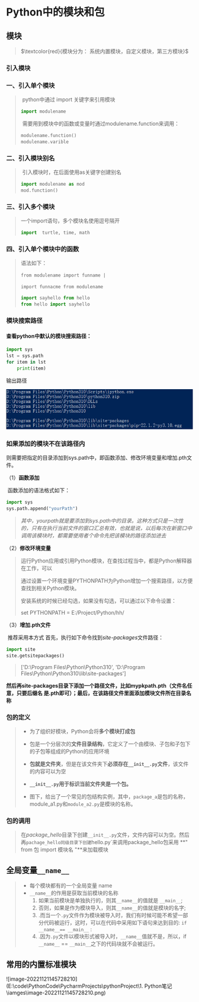 # **Python中的模块和包**

## 模块

> $\textcolor{red}{模块分为：
> 系统内置模块，自定义模块，第三方模块}$

### 引入模块

### 		一、引入单个模块

> ​	python中通过 import 关键字来引用模块
>
> ```python
> import modulename
> ```
>
> ​	需要用到模块中的函数或变量时通过modulename.function来调用：
>
> ```python
> modulename.function()
> modulename.varible
> ```
>
> 

### 		二、引入模块别名

> ​	引入模块时，在后面使用as关键字创建别名
>
> ```python
> import modulename as mod
> mod.function()
> ```
>

### 		三、引入多个模块

> 一个import语句，多个模块名使用逗号隔开
>
> ```python
> import  turtle, time, math
> ```
>
> 

### 		四、引入单个模块中的函数

> 语法如下：
>
> `from modulename import funname |`
>
> `import funnacme from modulename`
>
> ```python
> import sayhello from hello
> from hello import sayhello
> ```
>
> 

### 模块搜索路径

#### 	查看python中默认的模块搜索路径：

```python
import sys
lst = sys.path
for item in lst
    print(item)
```

输出路径

![image-20221121110758121](.\iamges\模块搜索路径)

### 如果添加的模块不在该路径内

​	则需要把指定的目录添加到sys.path中，即函数添加、修改环境变量和增加.pth文件。

（1）**函数添加**

​		函数添加的语法格式如下：

```python
import sys
sys.path.append("yourPath")
```

> *其中，yourpath就是要添加到sys.path中的目录。这种方式只是一次性的，只有在执行当前文件的窗口汇总有效，也就是说，以后每次在新窗口中调用该模块时，都需要使用者个命令先把该模块的路径添加进去*

（2）**修改环境变量**

> 运行Python应用或引用Python模块，在查找过程当中，都是Python解释器在工作，可以
>
> 通过设置一个环境变量PYTHONPATH为Python增加一个搜索路径，以方便查找到相关Python模块。
>
> 安装系统的时候已经勾选，如果没有勾选，可以通过以下命令设置：
>
> set PYTHONPATH = E:/Project/Python/hh/

（3）**增加.pth文件**

​		推荐采用本方式
​		首先，执行如下命令找到*site-packages*文件路径：

```python
import site
site.getsitepackages()
```

> ['D:\\Program Files\\Python\\Python310',
>  'D:\\Program Files\\Python\\Python310\\lib\\site-packages']

​	**然后再site-packages目录下添加一个路径文件，比如mypkpath.pth（文件名任意，只要后缀名	是.pth即可）；最后，在该路径文件里面添加模块文件所在目录名称**



### 包的定义

> - 为了组织好模块，Python会将**多个模块打成包**
>
> - 包是一个分层次的**文件目录结构**，它定义了一个由模块、子包和子包下的子包等组成的Python的应用环境
>
> - **包就是文件夹**，但是在该文件夹下**必须存在`__init__.py`文件**，该文件的内容可以为空
>
> - **`__init__.py`用于标识当前文件夹是一个包。**
>
> - 图下，给出了一个常见的包结构实例，其中，`package_a`是包的名称，module_a1.py和`module_a2.py`是模块的名称。

### 包的调用

> ​	在*package_hello*目录下创建`__init__.py`文件，文件内容可以为空。然后再`pachage_hello同级目录下创建`hello.py`来调用package_hello包采用
> **" from 包 import 模块名 "**来加载模块
>
> 

## 全局变量`__name__`

> - 每个模块都有的一个全局变量 name
> - `__name__`的作用是获取当前模块的名称
>   1. 如果当前模块是单独执行的，则其`__name__`的值就是 `__main__`;
>   2. 否则，如果是作为模块导入，则其`__name__`的值就是模块的名字;
>   3. .而当一个`.py`文件作为模块被导入时，我们有时候可能不希望一部分代码被运行，这时，可以在代码中采用如下语句来达到目的: `if __name__== __main__` :
>   4. .因为`.py`文件以模块形式被导入时，`__name__`值就不是，所以，if `__name__` == `__main__`之下的代码块就不会被运行。

## 常用的内置标准模块

![image-20221121145728210](E:\code\PythonCode\PycharmProjects\pythonProject\1. Python笔记\iamges\image-20221121145728210.png)